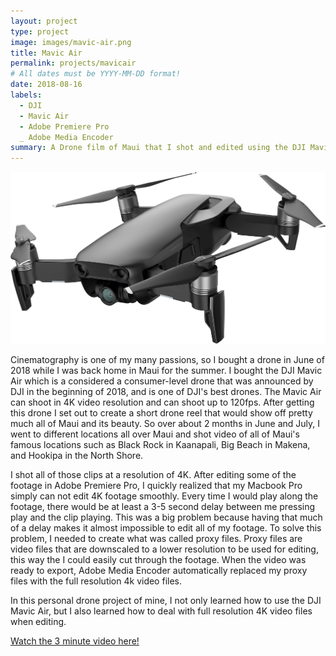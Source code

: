 ```yaml
---
layout: project
type: project
image: images/mavic-air.png
title: Mavic Air
permalink: projects/mavicair
# All dates must be YYYY-MM-DD format!
date: 2018-08-16
labels:
  - DJI
  - Mavic Air
  - Adobe Premiere Pro
  _ Adobe Media Encoder
summary: A Drone film of Maui that I shot and edited using the DJI Mavic Air and Adobe Premiere Pro.
---
```


<img class="ui medium right floated rounded image" src="../images/mavic-air.png">

Cinematography is one of my many passions, so I bought a drone in June of 2018 while I was back home in Maui for the summer. I bought the DJI Mavic Air which is a considered a consumer-level drone that was announced by DJI in the beginning of 2018, and is one of DJI's best drones. The Mavic Air can shoot in 4K video resolution and can shoot up to 120fps. After getting this drone I set out to create a short drone reel that would show off pretty much all of Maui and its beauty. So over about 2 months in June and July, I went to different locations all over Maui and shot video of all of Maui's famous locations such as Black Rock in Kaanapali, Big Beach in Makena, and Hookipa in the North Shore.

I shot all of those clips at a resolution of 4K. After editing some of the footage in Adobe Premiere Pro, I quickly realized that my Macbook Pro simply can not edit 4K footage smoothly. Every time I would play along the footage, there would be at least a 3-5 second delay between me pressing play and the clip playing. This was a big problem because having that much of a delay makes it almost impossible to edit all of my footage. To solve this problem, I needed to create what was called proxy files. Proxy files are video files that are downscaled to a lower resolution to be used for editing, this way the I could easily cut through the footage. When the video was ready to export, Adobe Media Encoder automatically replaced my proxy files with the full resolution 4k video files.

In this personal drone project of mine, I not only learned how to use the DJI Mavic Air, but I also learned how to deal with full resolution 4K video files when editing. 
 
<a href="https://www.youtube.com/watch?v=lgoOUKRvinc"><i class="large youtube icon"></i>Watch the 3 minute video here!</a>
